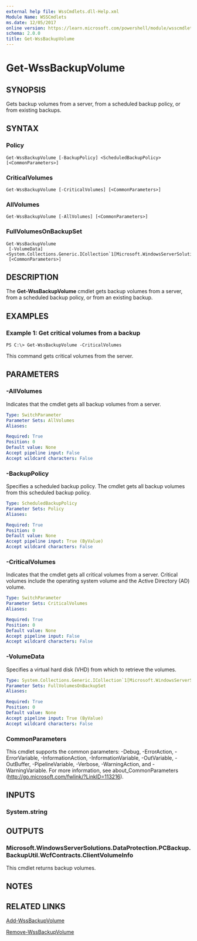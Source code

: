 ```yaml
---
external help file: WssCmdlets.dll-Help.xml
Module Name: WSSCmdlets
ms.date: 12/05/2017
online version: https://learn.microsoft.com/powershell/module/wsscmdlets/get-wssbackupvolume?view=windowsserver2012r2-ps&wt.mc_id=ps-gethelp
schema: 2.0.0
title: Get-WssBackupVolume
---
```


# Get-WssBackupVolume

## SYNOPSIS
Gets backup volumes from a server, from a scheduled backup policy, or from existing backups.

## SYNTAX

### Policy
```
Get-WssBackupVolume [-BackupPolicy] <ScheduledBackupPolicy> [<CommonParameters>]
```

### CriticalVolumes
```
Get-WssBackupVolume [-CriticalVolumes] [<CommonParameters>]
```

### AllVolumes
```
Get-WssBackupVolume [-AllVolumes] [<CommonParameters>]
```

### FullVolumesOnBackupSet
```
Get-WssBackupVolume
 [-VolumeData] <System.Collections.Generic.ICollection`1[Microsoft.WindowsServerSolutions.DataProtection.ServerBackup.ObjectModel.MountVhdData]>
 [<CommonParameters>]
```

## DESCRIPTION
The **Get-WssBackupVolume** cmdlet gets backup volumes from a server, from a scheduled backup policy, or from an existing backup.

## EXAMPLES

### Example 1: Get critical volumes from a backup
```
PS C:\> Get-WssBackupVolume -CriticalVolumes
```

This command gets critical volumes from the server.

## PARAMETERS

### -AllVolumes
Indicates that the cmdlet gets all  backup volumes from a server.

```yaml
Type: SwitchParameter
Parameter Sets: AllVolumes
Aliases: 

Required: True
Position: 0
Default value: None
Accept pipeline input: False
Accept wildcard characters: False
```

### -BackupPolicy
Specifies a scheduled backup policy.
The cmdlet gets all backup volumes from this scheduled backup policy.

```yaml
Type: ScheduledBackupPolicy
Parameter Sets: Policy
Aliases: 

Required: True
Position: 0
Default value: None
Accept pipeline input: True (ByValue)
Accept wildcard characters: False
```

### -CriticalVolumes
Indicates that the cmdlet gets all critical volumes from a server.
Critical volumes include the operating system volume and the Active Directory (AD) volume.

```yaml
Type: SwitchParameter
Parameter Sets: CriticalVolumes
Aliases: 

Required: True
Position: 0
Default value: None
Accept pipeline input: False
Accept wildcard characters: False
```

### -VolumeData
Specifies a virtual hard disk (VHD) from which to retrieve the volumes.

```yaml
Type: System.Collections.Generic.ICollection`1[Microsoft.WindowsServerSolutions.DataProtection.ServerBackup.ObjectModel.MountVhdData]
Parameter Sets: FullVolumesOnBackupSet
Aliases: 

Required: True
Position: 0
Default value: None
Accept pipeline input: True (ByValue)
Accept wildcard characters: False
```

### CommonParameters
This cmdlet supports the common parameters: -Debug, -ErrorAction, -ErrorVariable, -InformationAction, -InformationVariable, -OutVariable, -OutBuffer, -PipelineVariable, -Verbose, -WarningAction, and -WarningVariable. For more information, see about_CommonParameters (http://go.microsoft.com/fwlink/?LinkID=113216).

## INPUTS

### System.string

## OUTPUTS

### Microsoft.WindowsServerSolutions.DataProtection.PCBackup.BackupUtil.WcfContracts.ClientVolumeInfo
This cmdlet returns backup volumes.

## NOTES

## RELATED LINKS

[Add-WssBackupVolume](./Add-WssBackupVolume.md)

[Remove-WssBackupVolume](./Remove-WssBackupVolume.md)

